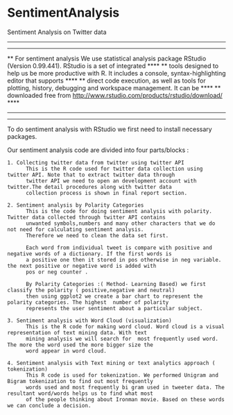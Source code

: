# SentimentAnalysis
Sentiment Analysis on Twitter data

*****************************************************************************************************************************
*****************************************************************************************************************************
** For sentiment analysis We use statistical analysis package RStudio (Version 0.99.441). RStudio is a set of integrated ****
** tools designed to help us be more productive with R. It includes a console, syntax-highlighting editor that supports  ****
** direct code execution, as well as tools for plotting, history, debugging and workspace management. It can be          ****
** downloaded free from http://www.rstudio.com/products/rstudio/download/                                                ****
*****************************************************************************************************************************
*****************************************************************************************************************************

To do sentiment analysis with RStudio we first need to install necessary packages.

Our sentiment analysis code are divided into four parts/blocks :

    1. Collecting twitter data from twitter using twitter API  
          This is the R code used for twitter data collection using twitter API. Note that to extract twitter data through 
          twitter API we need to open an development account with twitter.The detail procedures along with twitter data
          collection process is shown in final report section.
          
    2. Sentiment analysis by Polarity Categories
          This is the code for doing sentiment analysis with polarity. Twitter data collected through twitter API contains
          unwanted symbols,numbers and many other characters that we do not need for calculating sentiment analysis. 
          Therefore we need to clean the data set first.

          Each word from individual tweet is compare with positive and negative words of a dictionary. If the first words is
          a positive one then it stored in pos otherwise in neg variable. the next positive or negative word is added with
          pos or neg counter .

          By Polarity Categories :( Method- Learning Based) we first classify the polarity ( positive,negative and neutral)
          then using ggplot2 we create a bar chart to represent the polarity categories. The highest  number of polarity
          represents the user sentiment about a particular subject.

    3. Sentiment analysis with Word Cloud (visualization) 
          This is the R code for making word cloud. Word cloud is a visual representation of text mining data. With text
          mining analysis we will search for  most frequently used word. The more the word used the more bigger size the 
          word appear in word cloud.
    
    4. Sentiment analysis with Text mining or text analytics approach ( tokenization)
          This R code is used for tokenization. We performed Unigram and Bigram tokenization to find out most frequently
          words used and most frequently bi gram used in tweeter data. The resultant word/words helps us to find what most
          of the people thinking about Ironman movie. Based on these words we can conclude a decision.
